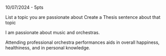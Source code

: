 10/07/2024 - 5pts

List a topic you are passionate about
Create a Thesis sentence about that topic

I am passionate about music and orchestras.

Attending professional orchestra performances aids in overall happiness, healthiness, and in personal knowledge.

